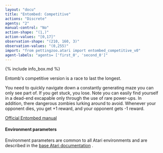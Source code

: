 ```yaml
---
layout: "docu"
title: "Entombed: Competitive"
actions: "Discrete"
agents: "2"
manual-control: "No"
action-shape: "(1,)"
action-values: "[0,17]"
observation-shape: "(210, 160, 3)"
observation-values: "(0,255)"
import: "from pettingzoo.atari import entombed_competitive_v0"
agent-labels: "agents= ['first_0', 'second_0']"
---
```


{% include info_box.md %}




Entomb's competitive version is a race to last the longest.

You need to quickly navigate down a constantly generating
maze you can only see part of. If you get stuck, you lose.
Note you can easily find yourself in a dead-end excapable only through the use of rare power-ups.
In addition, there dangerous zombies lurking around to avoid.
Whenever your opponent dies, you get +1 reward, and your opponent gets -1 reward.

[Official Entombed manual](https://atariage.com/manual_html_page.php?SoftwareLabelID=165)


#### Environment parameters

Environment parameters are common to all Atari environments and are described in the [base Atari documentation](../atari) .
